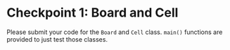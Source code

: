 # Checkpoint 1: Board and Cell

Please submit your code for the `Board` and `Cell` class. `main()` functions are provided to just test those classes.

